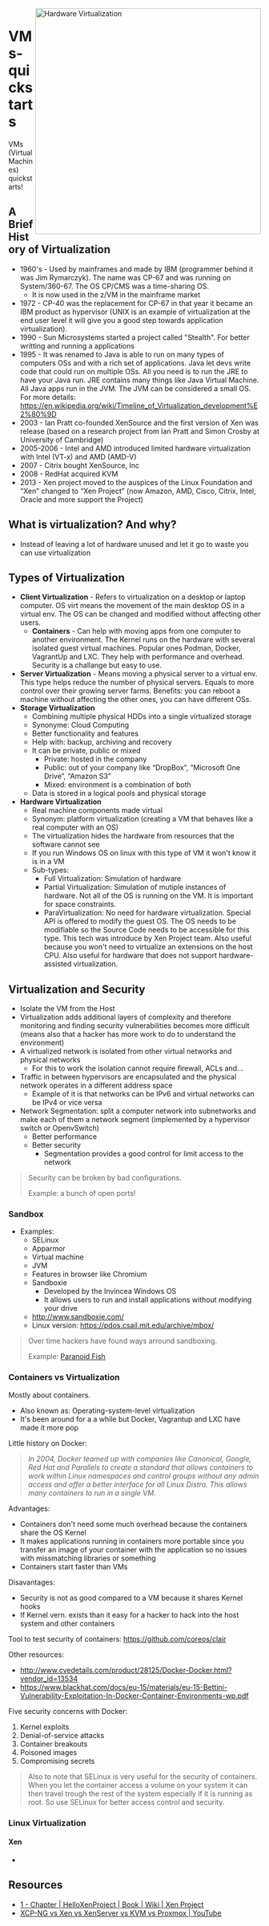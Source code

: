 <img src="assets/Hardware_Virtualization.svg" alt="Hardware Virtualization" style="width: 450px;" align="right">

# VMs-quickstarts
VMs (Virtual Machines) quickstarts!

## A Brief History of Virtualization
- 1960's - Used by mainframes and made by IBM (programmer behind it was Jim Rymarczyk). The name was CP-67 and was running on System/360-67. The OS CP/CMS was a time-sharing OS.
    - It is now used in the z/VM in the mainframe market
- 1972 - CP-40 was the replacement for CP-67 in that year it became an IBM product as hypervisor (UNIX is an example of virtualization at the end user level it will give you a good step towards application virtualization).
- 1990 - Sun Microsystems started a project called "Stealth". For better writting and running a applications
- 1995 - It was renamed to Java is able to run on many types of computers OSs and with a rich set of applications. Java let devs write code that could run on multiple OSs. All you need is to run the JRE to have your Java run. JRE contains many things like Java Virtual Machine. All Java apps run in the JVM. The JVM can be considered a small OS. For more details: https://en.wikipedia.org/wiki/Timeline_of_Virtualization_development%E2%80%9D
- 2003 - Ian Pratt co-founded XenSource and the first version of Xen was release (based on a research project from Ian Pratt and Simon Crosby at University of Cambridge)
- 2005-2006 - Intel and AMD introduced limited hardware virtualization with Intel (VT-x) and AMD (AMD-V)
- 2007 - Citrix bought XenSource, Inc
- 2008 - RedHat acquired KVM
- 2013 - Xen project moved to the auspices of the Linux Foundation and “Xen” changed to “Xen Project” (now Amazon, AMD, Cisco, Citrix, Intel, Oracle and more support the Project)

## What is virtualization? And why?
- Instead of leaving a lot of hardware unused and let it go to waste you can use virtualization

## Types of Virtualization
- **Client Virtualization** - Refers to virtualization on a desktop or laptop computer. OS virt means the movement of the main desktop OS in a virtual env. The OS can be changed and modified without affecting other users.
    - **Containers** - Can help with moving apps from one computer to another environment. The Kernel runs on the hardware with several isolated guest virtual machines. Popular ones Podman, Docker, VagrantUp and LXC. They help with performance and overhead. Security is a challange but easy to use.
- **Server Virtualization** - Means moving a physical server to a virtual env. This type helps reduce the number of physical servers. Equals to more control over their growing server farms. Benefits: you can reboot a machine without affecting the other ones, you can have different OSs.
- **Storage Virtualization**
    - Combining multiple physical HDDs into a single virtualized storage
    - Synonyme: Cloud Computing
    - Better functionality and features
    - Help with: backup, archiving and recovery
    - It can be private, public or mixed
        - Private: hosted in the company
        - Public: out of your company like “DropBox”, “Microsoft One Drive”, “Amazon S3”
        - Mixed: environment is a combination of both
    - Data is stored in a logical pools and physical storage
- **Hardware Virtualization**
    - Real machine components made virtual
    - Synonym: platform virtualization (creating a VM that behaves like a real computer with an OS)
    - The virtualization hides the hardware from resources that the software cannot see
    - If you run Windows OS on linux with this type of VM it won't know it is in a VM
    - Sub-types: 
        - Full Virtualization: Simulation of hardware
        - Partial Virtualization: Simulation of mutiple instances of hardware. Not all of the OS is running on the VM. It is important for space constraints.
        - ParaVirtualization: No need for hardware virtualization. Special API is offered to modify the guest OS. The OS needs to be modifiable so the Source Code needs to be accessible for this type. This tech was introduce by Xen Project team. Also useful because you won't need to virtualize an extensions on the host CPU. Also useful for hardware that does not support hardware-assisted virtualization.

## Virtualization and Security
- Isolate the VM from the Host
- Virtualization adds additional layers of complexity and therefore monitoring and finding security vulnerabilities becomes more difficult (means also that a hacker has more work to do to understand the environment)
- A virtualized network is isolated from other virtual networks and physical networks
    - For this to work the isolation cannot require firewall, ACLs and...
- Traffic in between hypervisors are encapsulated and the physical network operates in a different address space
    - Example of it is that networks can be IPv6 and virtual networks can be IPv4 or vice versa
- Network Segmentation: split a computer network into subnetworks and make each of them a network segment (implemented by a hypervisor switch or OpenvSwitch)
    - Better performance
    - Better security
        - Segmentation provides a good control for limit access to the network

> Security can be broken by bad configurations.
>
> Example: a bunch of open ports!

### Sandbox
- Examples: 
    - SELinux
    - Apparmor
    - Virtual machine
    - JVM
    - Features in browser like Chromium
    - Sandboxie
        - Developed by the Invincea Windows OS
        - It allows users to run and install applications without modifying your drive
    - http://www.sandboxie.com/
    - Linux version: https://pdos.csail.mit.edu/archive/mbox/

> Over time hackers have found ways arround sandboxing.
>
> Example: [Paranoid Fish](https://github.com/a0rtega/pafish)

### Containers vs Virtualization
Mostly about containers.
- Also known as: Operating-system-level virtualization
- It's been around for a a while but Docker, Vagrantup and LXC have made it more pop

Little history on Docker: 
> *In 2004, Docker teamed up with companies like Canonical, Google, Red Hat and Parallels to create a standard that allows containers to work within Linux namespaces and control groups without any admin access and offer a better interface for all Linux Distro. This allows many containers to run in a single VM.*

Advantages: 
- Containers don't need some much overhead because the containers share the OS Kernel
- It makes applications running in containers more portable since you transfer an image of your container with the application so no issues with missmatching libraries or something
- Containers start faster than VMs

Disavantages: 
- Security is not as good compared to a VM because it shares Kernel hooks
- If Kernel vern. exists than it easy for a hacker to hack into the host system and other containers

Tool to test security of containers: https://github.com/coreos/clair

Other resources: 
- http://www.cvedetails.com/product/28125/Docker-Docker.html?vendor_id=13534
- https://www.blackhat.com/docs/eu-15/materials/eu-15-Bettini-Vulnerability-Exploitation-In-Docker-Container-Environments-wp.pdf

Five security concerns with Docker: 
1. Kernel exploits
2. Denial-of-service attacks
3. Container breakouts
4. Poisoned images
5. Compromising secrets

> Also to note that SELinux is very useful for the security of containers. When you let the container access a volume on your system it can then travel trough the rest of the system especially if it is running as root. So use SELinux for better access control and security.

### Linux Virtualization
#### Xen
- 

## Resources
- [1 - Chapter | HelloXenProject | Book | Wiki | Xen Project](https://wiki.xenproject.org/wiki/Book/HelloXenProject/1-Chapter)
- [XCP-NG vs Xen vs XenServer vs KVM vs Proxmox | YouTube](https://www.youtube.com/watch?v=yulfCYmliX8)
